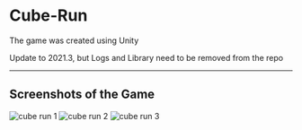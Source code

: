 # Cube-Run
The game was created using Unity

Update to 2021.3, but Logs and Library need to be removed from the repo

---
## Screenshots of the Game
![cube run 1](https://user-images.githubusercontent.com/36204389/47603476-f2ed5100-da09-11e8-9d69-5fdc5e0a549f.PNG)
![cube run 2](https://user-images.githubusercontent.com/36204389/47603477-f2ed5100-da09-11e8-98e9-dfc721da0b52.PNG)
![cube run 3](https://user-images.githubusercontent.com/36204389/47603478-f2ed5100-da09-11e8-9cf9-0fa34926ff1e.PNG)

